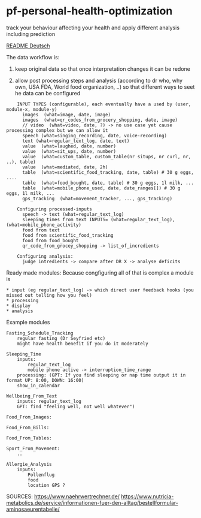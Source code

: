 # pf-personal-health-optimization
track your behaviour affecting your health and apply different analysis including prediction

[README Deutsch](./README-DE.md)

The data workflow is:

1) keep original data so that once interpretation changes it can be redone

2) allow post processing steps and analysis (according to dr who, why own, USA
   FDA, World food organization, ..)
   so that different ways to seet he data can be configured

```
    INPUT TYPES (configurable), each eventually have a used by (user, module-x, module-y)
      images  (what=image, date, image)
      images  (what=qr_codes_from_grocery_shopping, date, image)
      // video  (what=video, date, ?) -> no use case yet cause processing complex but we can allow it
      speech (what=singing_recording, date, voice-recording)
      text (what=regular_text_log, date, text)
      value  (what=laughed, date, number)
      value  (what=sit_ups, date, number)
      value  (what=custom_table, custom_table(nr situps, nr curl, nr, ..), table)
      value  (what=mediated, date, 2h)
      table  (what=scientific_food_tracking, date, table) # 30 g eggs, ....
      table  (what=food_bought, date, table) # 30 g eggs, 1l milk, ...
      table  (what=mobile_phone_used, date, date_ranges[]) # 30 g eggs, 1l milk, ...
      gps_tracking  (what=movement_tracker, ..., gps_tracking)

    Configuring processed-inputs
      speech -> text (what=regular_text_log)
      sleeping times from text INPUTS= (what=regular_text_log), (what=mobile_phone_activity)
      food from text
      food from scientific_food_tracking
      food from food_bought
      qr_code_from_grocey_shopping -> list_of_incredients

    Configuring analysis:
      judge intredients -> compare after DR X -> analyse deficits

```

Ready made modules:
Because congfiguring all of that is complex a module is

    * input (eg regular_text_log) -> which direct user feedback hooks (you missed out telling how you feel)
    * processing
    * display
    * analysis

Example modules

    Fasting_Schedule_Tracking
        regular fasting (Dr Seyfried etc)
        might have health benefit if you do it moderately

    Sleeping_Time
        inputs: 
            regular_text_log
            mobile phone active -> interruption_time_range
        processing: (GPT: If you find sleeping or nap time output it in format UP: 8:00, DOWN: 16:00)
        show_in_calendar

    Wellbeing_From_Text
        inputs: regular_text_log
        GPT: find "feeling well, not well whatever")

    Food_From_Images:

    Food_From_Bills:

    Food_From_Tables:

    Sport_From_Movement:
        ..

    Allergie_Analysis
        inputs:
            Pollenflug
            food
            location GPS ?



SOURCES:
https://www.naehrwertrechner.de/
https://www.nutricia-metabolics.de/service/informationen-fuer-den-alltag/bestellformular-aminosaeurentabelle/
